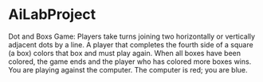 # AiLabProject
Dot and Boxs Game: 
Players take turns joining two horizontally or vertically adjacent
dots by a line. A player that completes the fourth side of a square (a box)
colors that box and must play again. When all boxes have been colored,
the game ends and the player who has colored more boxes wins. You are 
playing against the computer. The computer is red; you are blue.
